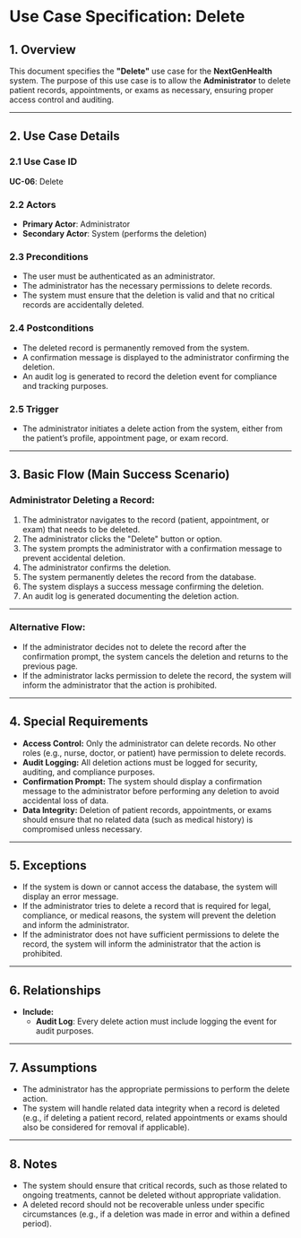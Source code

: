 # Use Case Specification: **Delete**

## 1. Overview

This document specifies the **"Delete"** use case for the **NextGenHealth** system. The purpose of this use case is to allow the **Administrator** to delete patient records, appointments, or exams as necessary, ensuring proper access control and auditing.

---

## 2. Use Case Details

### 2.1 Use Case ID  
**UC-06**: Delete

### 2.2 Actors
- **Primary Actor**: Administrator
- **Secondary Actor**: System (performs the deletion)

### 2.3 Preconditions
- The user must be authenticated as an administrator.
- The administrator has the necessary permissions to delete records.
- The system must ensure that the deletion is valid and that no critical records are accidentally deleted.

### 2.4 Postconditions
- The deleted record is permanently removed from the system.
- A confirmation message is displayed to the administrator confirming the deletion.
- An audit log is generated to record the deletion event for compliance and tracking purposes.

### 2.5 Trigger
- The administrator initiates a delete action from the system, either from the patient’s profile, appointment page, or exam record.

---

## 3. Basic Flow (Main Success Scenario)

### **Administrator Deleting a Record:**
1. The administrator navigates to the record (patient, appointment, or exam) that needs to be deleted.
2. The administrator clicks the "Delete" button or option.
3. The system prompts the administrator with a confirmation message to prevent accidental deletion.
4. The administrator confirms the deletion.
5. The system permanently deletes the record from the database.
6. The system displays a success message confirming the deletion.
7. An audit log is generated documenting the deletion action.

---

### Alternative Flow:
- If the administrator decides not to delete the record after the confirmation prompt, the system cancels the deletion and returns to the previous page.
- If the administrator lacks permission to delete the record, the system will inform the administrator that the action is prohibited.

---

## 4. Special Requirements

- **Access Control:** Only the administrator can delete records. No other roles (e.g., nurse, doctor, or patient) have permission to delete records.
- **Audit Logging:** All deletion actions must be logged for security, auditing, and compliance purposes.
- **Confirmation Prompt:** The system should display a confirmation message to the administrator before performing any deletion to avoid accidental loss of data.
- **Data Integrity:** Deletion of patient records, appointments, or exams should ensure that no related data (such as medical history) is compromised unless necessary.

---

## 5. Exceptions

- If the system is down or cannot access the database, the system will display an error message.
- If the administrator tries to delete a record that is required for legal, compliance, or medical reasons, the system will prevent the deletion and inform the administrator.
- If the administrator does not have sufficient permissions to delete the record, the system will inform the administrator that the action is prohibited.

---

## 6. Relationships

- **Include:**  
  - **Audit Log**: Every delete action must include logging the event for audit purposes.

---

## 7. Assumptions

- The administrator has the appropriate permissions to perform the delete action.
- The system will handle related data integrity when a record is deleted (e.g., if deleting a patient record, related appointments or exams should also be considered for removal if applicable).

---

## 8. Notes

- The system should ensure that critical records, such as those related to ongoing treatments, cannot be deleted without appropriate validation.
- A deleted record should not be recoverable unless under specific circumstances (e.g., if a deletion was made in error and within a defined period).

